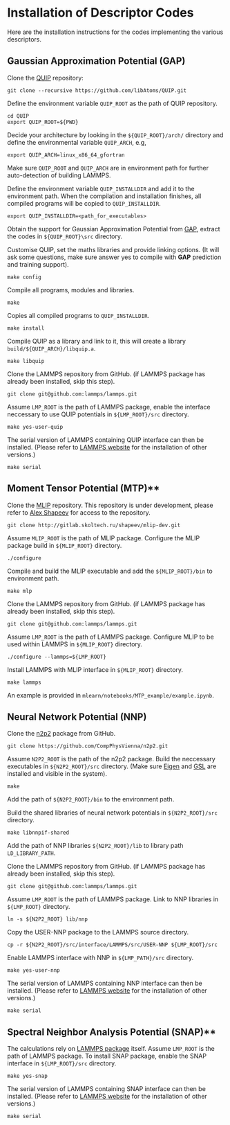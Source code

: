 # Installation of Descriptor Codes

Here are the installation instructions for the codes implementing the various
descriptors.

## Gaussian Approximation Potential (GAP)

Clone the [QUIP](https://github.com/libAtoms/QUIP) repository:

```
git clone --recursive https://github.com/libAtoms/QUIP.git
```
Define the environment variable `QUIP_ROOT` as the path of QUIP repository.
```
cd QUIP
export QUIP_ROOT=${PWD}
```
Decide your architecture by looking in the `${QUIP_ROOT}/arch/` directory and define the 
environmental variable `QUIP_ARCH`, e.g,
```
export QUIP_ARCH=linux_x86_64_gfortran
```
Make sure `QUIP_ROOT` and `QUIP_ARCH` are in environment path for further 
auto-detection of building LAMMPS.
 
Define the environment variable `QUIP_INSTALLDIR` and add it to the environment path. 
When the compilation and installation finishes, all compiled programs will be copied 
to `QUIP_INSTALLDIR`.
```
export QUIP_INSTALLDIR=<path_for_executables>
```
Obtain the support for Gaussian Approximation Potential from 
[GAP](http://www.libatoms.org/gap/gap_download.html), extract the codes in 
`${QUIP_ROOT}\src` directory.

Customise QUIP, set the maths libraries and provide linking options. (It will ask some 
questions, make sure answer yes to compile with **GAP** prediction and training support).
```
make config
```

Compile all programs, modules and libraries.
```
make
```

Copies all compiled programs to `QUIP_INSTALLDIR`.
```
make install
```

Compile QUIP as a library and link to it, this will create a library 
`build/${QUIP_ARCH}/libquip.a`.
```
make libquip
```

Clone the LAMMPS repository from GitHub. (if LAMMPS package has already been installed, 
skip this step).
```
git clone git@github.com:lammps/lammps.git
```

Assume `LMP_ROOT` is the path of LAMMPS package, enable the interface neccessary to 
use QUIP potentials in `${LMP_ROOT}/src` directory.
```
make yes-user-quip
```

The serial version of LAMMPS containing QUIP interface can then be installed. 
(Please refer to [LAMMPS website](https://lammps.sandia.gov/) for the installation 
of other versions.)
```
make serial
```

## Moment Tensor Potential (MTP)**

Clone the [MLIP](http://gitlab.skoltech.ru/shapeev/mlip-dev) repository. This 
repository is under development, please refer to 
[Alex Shapeev](http://www.shapeev.com) for access to the repository.
```
git clone http://gitlab.skoltech.ru/shapeev/mlip-dev.git
```

Assume `MLIP_ROOT` is the path of MLIP package. Configure the MLIP package 
build in `${MLIP_ROOT}` directory.
```
./configure
```

Compile and build the MLIP executable and add the `${MLIP_ROOT}/bin` to 
environment path.
```
make mlp
```

Clone the LAMMPS repository from GitHub. (if LAMMPS package has already been
installed, skip this step).
```
git clone git@github.com:lammps/lammps.git
```

Assume `LMP_ROOT` is the path of LAMMPS package. Configure MLIP to be used
within LAMMPS in `${MLIP_ROOT}` directory.
```
./configure --lammps=${LMP_ROOT}
```

Install LAMMPS with MLIP interface in `${MLIP_ROOT}` directory.
```
make lammps
```
An example is provided in `mlearn/notebooks/MTP_example/example.ipynb`.

## Neural Network Potential (NNP)

Clone the [n2p2](https://github.com/CompPhysVienna/n2p2) package from GitHub.
```
git clone https://github.com/CompPhysVienna/n2p2.git
```

Assume `N2P2_ROOT` is the path of the n2p2 package. Build the neccessary executables in
`${N2P2_ROOT}/src` directory. (Make sure 
[Eigen](http://eigen.tuxfamily.org/index.php?title=Main_Page) and 
[GSL](https://www.gnu.org/software/gsl) are installed and visible in the system).
```
make
```

Add the path of `${N2P2_ROOT}/bin` to the environment path.

Build the shared libraries of neural network potentials in `${N2P2_ROOT}/src` directory.
```
make libnnpif-shared
``` 

Add the path of NNP libraries `${N2P2_ROOT}/lib` to library path `LD_LIBRARY_PATH`.

Clone the LAMMPS repository from GitHub. (if LAMMPS package has already been installed, 
skip this step).
```
git clone git@github.com:lammps/lammps.git
```

Assume `LMP_ROOT` is the path of LAMMPS package. Link to NNP libraries in `${LMP_ROOT}` 
directory.
```
ln -s ${N2P2_ROOT} lib/nnp
```

Copy the USER-NNP package to the LAMMPS source directory.
```
cp -r ${N2P2_ROOT}/src/interface/LAMMPS/src/USER-NNP ${LMP_ROOT}/src
```

Enable LAMMPS interface with NNP in `${LMP_PATH}/src` directory.
```
make yes-user-nnp
```

The serial version of LAMMPS containing NNP interface can then be installed. 
(Please refer to [LAMMPS website](https://lammps.sandia.gov/) for the installation 
of other versions.)
```
make serial
```

## Spectral Neighbor Analysis Potential (SNAP)**

The calculations rely on [LAMMPS package](https://lammps.sandia.gov) itself. 
Assume `LMP_ROOT` is the path of LAMMPS package. To install SNAP package, enable 
the SNAP interface in `${LMP_ROOT}/src` directory.
```
make yes-snap
```

The serial version of LAMMPS containing SNAP interface can then be installed.
(Please refer to [LAMMPS website](https://lammps.sandia.gov/) for the installation 
of other versions.)
```
make serial
``` 
